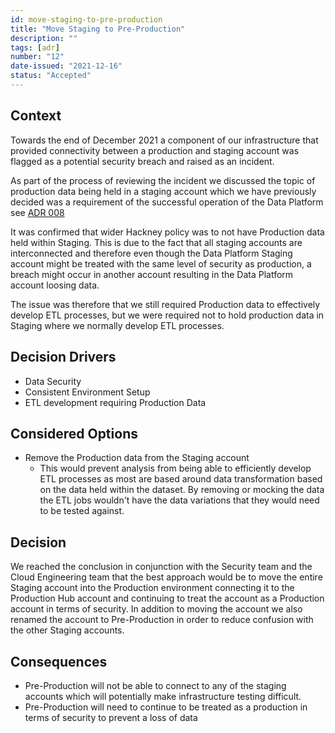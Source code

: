 ```yaml
---
id: move-staging-to-pre-production
title: "Move Staging to Pre-Production"
description: ""
tags: [adr]
number: "12"
date-issued: "2021-12-16"
status: "Accepted"
---
```


## Context

Towards the end of December 2021 a component of our infrastructure that provided connectivity between a production and
staging account was flagged as a potential security breach and raised as an incident.

As part of the process of reviewing the incident we discussed the topic of production data being held in a staging
account which we have previously decided was a requirement of the successful operation of the Data Platform see
[ADR 008](/architecture-decisions/records/production-data-in-staging)

It was confirmed that wider Hackney policy was to not have Production data held within Staging. This is due to the fact
that all staging accounts are interconnected and therefore even though the Data Platform Staging account might be
treated with the same level of security as production, a breach might occur in another account resulting in the
Data Platform account loosing data.

The issue was therefore that we still required Production data to effectively develop ETL processes, but we were
required not to hold production data in Staging where we normally develop ETL processes.

## Decision Drivers

- Data Security
- Consistent Environment Setup
- ETL development requiring Production Data

## Considered Options

- Remove the Production data from the Staging account
  - This would prevent analysis from being able to efficiently develop ETL processes as most are based around data transformation based on the data held within the dataset. By removing or mocking the data the ETL jobs wouldn't have the data variations that they would need to be tested against.

## Decision

We reached the conclusion in conjunction with the Security team and the Cloud Engineering team that the best approach
would be to move the entire Staging account into the Production environment connecting it to the Production Hub account
and continuing to treat the account as a Production account in terms of security. In addition to moving the account we
also renamed the account to Pre-Production in order to reduce confusion with the other Staging accounts.

## Consequences

- Pre-Production will not be able to connect to any of the staging accounts which will potentially make infrastructure testing difficult.
- Pre-Production will need to continue to be treated as a production in terms of security to prevent a loss of data